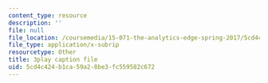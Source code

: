```yaml
---
content_type: resource
description: ''
file: null
file_location: /coursemedia/15-071-the-analytics-edge-spring-2017/5cd4c424b1ca59a28be3fc559582c672_FqiB9tmtdSc.vtt
file_type: application/x-subrip
resourcetype: Other
title: 3play caption file
uid: 5cd4c424-b1ca-59a2-8be3-fc559582c672
---
```

